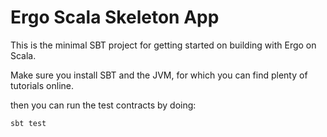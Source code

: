 # Ergo Scala Skeleton App

This is the minimal SBT project for getting started on building with Ergo on Scala.

Make sure you install SBT and the JVM, for which you can find plenty of tutorials online.

then you can run the test contracts by doing:

`sbt test`
